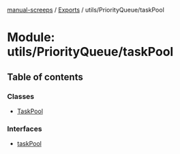 [manual-screeps](../README.md) / [Exports](../modules.md) / utils/PriorityQueue/taskPool

# Module: utils/PriorityQueue/taskPool

## Table of contents

### Classes

- [TaskPool](../classes/utils_priorityqueue_taskpool.taskpool.md)

### Interfaces

- [taskPool](../interfaces/utils_priorityqueue_taskpool.taskpool-1.md)
